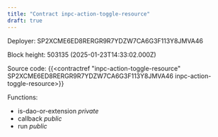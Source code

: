 ```yaml
---
title: "Contract inpc-action-toggle-resource"
draft: true
---
```

Deployer: SP2XCME6ED8RERGR9R7YDZW7CA6G3F113Y8JMVA46


 



Block height: 503135 (2025-01-23T14:33:02.000Z)

Source code: {{<contractref "inpc-action-toggle-resource" SP2XCME6ED8RERGR9R7YDZW7CA6G3F113Y8JMVA46 inpc-action-toggle-resource>}}

Functions:

* is-dao-or-extension _private_
* callback _public_
* run _public_
